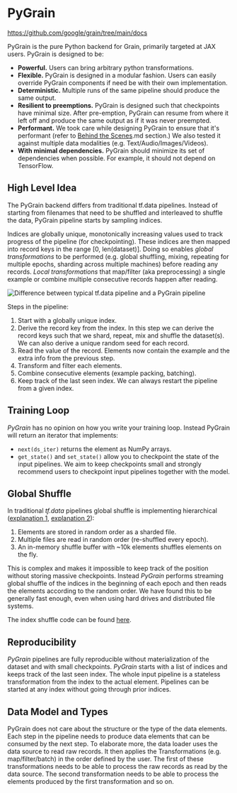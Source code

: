 # PyGrain

https://github.com/google/grain/tree/main/docs

PyGrain is the pure Python backend for Grain, primarily targeted at JAX users.
PyGrain is designed to be:

* **Powerful.** Users can bring arbitrary python transformations.
* **Flexible.** PyGrain is designed in a modular fashion. Users can easily
override PyGrain components if need be with their own implementation.
* **Deterministic.** Multiple runs of the same pipeline should produce the same
output.
* **Resilient to preemptions.** PyGrain is designed such that
checkpoints have minimal size. After pre-emption, PyGrain can resume from where
it left off and produce the same output as if it was never preempted.
* **Performant.** We took care while designing PyGrain to ensure that it's
performant (refer to [Behind the Scenes](https://github.com/google/grain/blob/main/docs/behind_the_scenes.md).md
section.) We also tested it against multiple data modalities (e.g.
Text/Audio/Images/Videos).
* **With minimal dependencies.** PyGrain should minimize its set
of dependencies when possible. For example, it should not depend on TensorFlow.

## High Level Idea

The PyGrain backend differs from traditional tf.data pipelines. Instead of
starting from filenames that need to be shuffled and interleaved to shuffle the
data, PyGrain pipeline starts by sampling indices.

Indices are globally unique, monotonically increasing values used to track
progress of the pipeline (for checkpointing). These indices are then mapped into
record keys in the range [0, len(dataset)]. Doing so enables *global
transformations* to be performed (e.g. global shuffling, mixing, repeating for
multiple epochs, sharding across multiple machines) before reading any records.
*Local transformations* that map/filter (aka preprocessing) a single example or
combine multiple consecutive records happen after reading.

![Difference between typical tf.data pipeline and a PyGrain pipeline](grain_pipeline.svg)

Steps in the pipeline:

1.  Start with a globally unique index.
2.  Derive the record key from the index. In this step we can derive the record
    keys such that we shard, repeat, mix and shuffle the dataset(s). We can also
    derive a unique random seed for each record.
3.  Read the value of the record. Elements now contain the example and the extra
    info from the previous step.
4.  Transform and filter each elements.
5.  Combine consecutive elements (example packing, batching).
6.  Keep track of the last seen index. We can always restart the pipeline from a
    given index.

## Training Loop

*PyGrain* has no opinion on how you write your training loop. Instead PyGrain
will return an iterator that implements:

*   `next(ds_iter)` returns the element as NumPy arrays.
*   `get_state()` and `set_state()` allow you to checkpoint the state of the
    input pipelines. We aim to keep checkpoints small and strongly recommend
    users to checkpoint input pipelines together with the model.

## Global Shuffle

In traditional *tf.data* pipelines global shuffle is implementing hierarchical
([explanation 1](https://www.moderndescartes.com/essays/shuffle_viz/),
[explanation 2](https://colab.research.google.com/github/christianmerkwirth/colabs/blob/master/Understanding_Randomization_in_TF_Datasets.ipynb)):

1.  Elements are stored in random order as a sharded file.
2.  Multiple files are read in random order (re-shuffled every epoch).
3.  An in-memory shuffle buffer with ~10k elements shuffles elements on the fly.

This is complex and makes it impossible to keep track of the position without
storing massive checkpoints. Instead *PyGrain* performs streaming global shuffle
of the indices in the beginning of each epoch and then reads the elements
according to the random order. We have found this to be generally fast enough,
even when using hard drives and distributed file systems.

The index shuffle code can be found [here](https://github.com/google/grain/blob/main/grain/_src/python/experimental/index_shuffle).

## Reproducibility

*PyGrain* pipelines are fully reproducible without materialization of the dataset
and with small checkpoints. *PyGrain* starts with a list of indices and keeps
track of the last seen index. The whole input pipeline is a stateless
transformation from the index to the actual element. Pipelines can be started at
any index without going through prior indices.

## Data Model and Types

PyGrain does not care about the structure or the type of the data elements. Each
step in the pipeline needs to produce data elements that can be consumed by the
next step. To elaborate more, the data loader uses the data source to read raw
records. It then applies the Transformations (e.g. map/filter/batch) in the
order defined by the user. The first of these transformations needs to be able
to process the raw records as read by the data source. The second transformation
needs to be able to process the elements produced by the first transformation
and so on.
